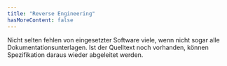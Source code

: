 ```yaml
---
title: "Reverse Engineering"
hasMoreContent: false
---
```


Nicht selten fehlen von eingesetzter Software viele, wenn nicht sogar alle Dokumentationsunterlagen. Ist der Quelltext noch vorhanden, können Spezifikation daraus wieder abgeleitet werden.

<!--more-->


